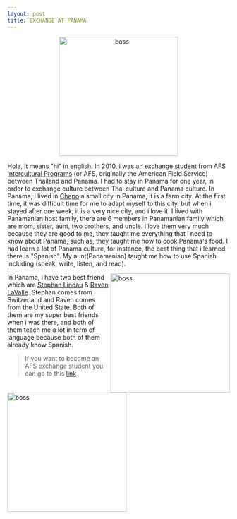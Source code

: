 ```yaml
---
layout: post
title: EXCHANGE AT PANAMA
---
```





<center>
<img class="img-rounded" id = "family_pic2" src="http://thumbs.dreamstime.com/t/panama-flag-6946942.jpg
" alt="boss"  height = "270"/>
</center>

Hola, it means "hi" in english. In 2010, i was an exchange student from [AFS Intercultural Programs](https://www.afsthailand.org/) (or AFS, originally the American Field Service) between Thailand and Panama. I had to stay in Panama for one year, in order to exchange culture between Thai culture and Panama culture. In Panama, i lived in [Chepo](http://w0.fast-meteo.com/locationmaps/Chepo.8.gif) a small city in Panama, it is a farm city. At the first time, it was difficult time for me to adapt myself to this city, but when i stayed after one week, it is a very nice city, and i love it. I lived with Panamanian host family, there are 6 members in Panamanian family which are mom, sister, aunt, two brothers, and uncle. I love them very much because they are good to me, they taught me everything that i need to know about Panama, such as, they taught me how to cook Panama's food. I had learn a lot of Panama culture, for instance, the best thing that i learned there is "Spanish". My aunt(Panamanian) taught me how to use Spanish including (speak, write, listen, and read).

<img class="img-rounded" id = "family_pic2" src="https://fbcdn-sphotos-h-a.akamaihd.net/hphotos-ak-xfa1/v/t1.0-9/39934_145001412187614_4616873_n.jpg?oh=4d639b7bbe6aef9fc5047245f39d9012&oe=5748922D&__gda__=1460114518_6d84cea86f21c3b3b725f595f446e1b5
" alt="boss" align="right" height = "270"/>

<img class="img-rounded" id = "family_pic2" src="https://scontent-kul1-1.xx.fbcdn.net/hphotos-xfp1/v/t1.0-9/150996_170257092995379_4596586_n.jpg?oh=bef660f57aabb8bef33629656393be82&oe=56FFE582
" alt="boss" align="left" height = "270"/>

In Panama, i have two best friend which are [Stephan Lindau](https://www.facebook.com/stephan.lindau) & [Raven LaValle](https://www.facebook.com/ravenmaya?fref=ts). Stephan comes from Switzerland and Raven comes from the United State. Both of them are my super best friends when i was there, and both of them teach me a lot in term of language because both of them already know Spanish.

<!-- <center>
<iframe width="420" height="315"
src="https://www.youtube.com/watch?v=QG5W90BIeis">
</iframe>
</center>


<iframe src="https://www.youtube.com/watch?v=QG5W90BIeis"
   width="560" height="315" allowfullscreen></iframe> -->





>
>If you want to become an AFS exchange student you can go to this [link](https://www.afsthailand.org/)
>
